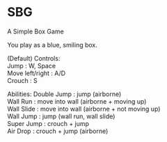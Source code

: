 SBG
===

A Simple Box Game


You play as a blue, smiling box.

(Default) Controls:<br />
Jump : W, Space<br />
Move left/right : A/D<br />
Crouch : S<br />

Abilities:
Double Jump : jump (airborne)<br />
Wall Run : move into wall (airborne + moving up)<br />
Wall Slide : move into wall (airborne + not moving up)<br />
Wall Jump : jump (wall run, wall slide)<br />
Super Jump : crouch + jump<br />
Air Drop : crouch + jump (airborne)<br />
